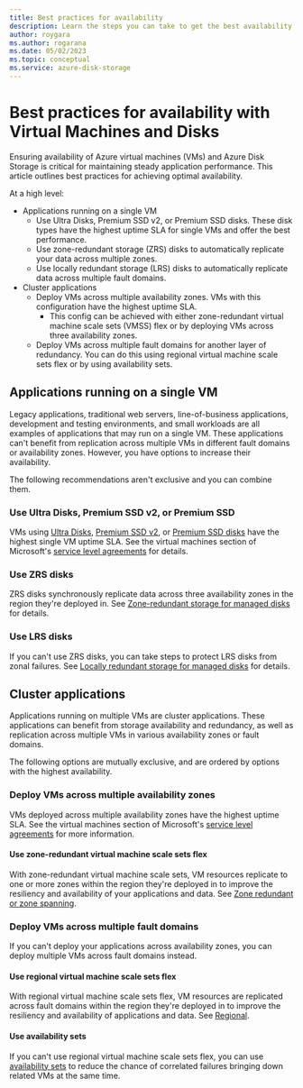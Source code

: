 ```yaml
---
title: Best practices for availability
description: Learn the steps you can take to get the best availability with your Azure virtual machines and managed disks
author: roygara
ms.author: rogarana
ms.date: 05/02/2023
ms.topic: conceptual
ms.service: azure-disk-storage
---
```


# Best practices for availability with Virtual Machines and Disks

Ensuring availability of Azure virtual machines (VMs) and Azure Disk Storage is critical for maintaining steady application performance. This article outlines best practices for achieving optimal availability.


At a high level:

- Applications running on a single VM
    - Use Ultra Disks, Premium SSD v2, or Premium SSD disks. These disk types have the highest uptime SLA for single VMs and offer the best performance.
    - Use zone-redundant storage (ZRS) disks to automatically replicate your data across multiple zones.
    - Use locally redundant storage (LRS) disks to automatically replicate data across multiple fault domains.
- Cluster applications
    - Deploy VMs across multiple availability zones. VMs with this configuration have the highest uptime SLA.
        - This config can be achieved with either zone-redundant virtual machine scale sets (VMSS) flex or by deploying VMs across three availability zones.
    - Deploy VMs across multiple fault domains for another layer of redundancy. You can do this using regional virtual machine scale sets flex or by using availability sets.

## Applications running on a single VM

Legacy applications, traditional web servers, line-of-business applications, development and testing environments, and small workloads are all examples of applications that may run on a single VM. These applications can't benefit from replication across multiple VMs in different fault domains or availability zones. However, you have options to increase their availability.

The following recommendations aren't exclusive and you can combine them.

### Use Ultra Disks, Premium SSD v2, or Premium SSD

VMs using [Ultra Disks](disks-types.md#ultra-disks), [Premium SSD v2](disks-types.md#premium-ssd-v2), or [Premium SSD disks](disks-types.md#premium-ssds) have the highest single VM uptime SLA. See the virtual machines section of Microsoft's [service level agreements](https://www.microsoft.com/licensing/docs/view/Service-Level-Agreements-SLA-for-Online-Services?lang=1) for details.

### Use ZRS disks

ZRS disks synchronously replicate data across three availability zones in the region they're deployed in. See [Zone-redundant storage for managed disks](disks-redundancy.md#zone-redundant-storage-for-managed-disks) for details.

### Use LRS disks

If you can't use ZRS disks, you can take steps to protect LRS disks from zonal failures. See [Locally redundant storage for managed disks](disks-redundancy.md#locally-redundant-storage-for-managed-disks) for details.

## Cluster applications

Applications running on multiple VMs are cluster applications. These applications can benefit from storage availability and redundancy, as well as replication across multiple VMs in various availability zones or fault domains.

The following options are mutually exclusive, and are ordered by options with the highest availability.

### Deploy VMs across multiple availability zones

VMs deployed across multiple availability zones have the highest uptime SLA. See the virtual machines section of Microsoft's [service level agreements](https://www.microsoft.com/licensing/docs/view/Service-Level-Agreements-SLA-for-Online-Services?lang=1) for more information.

#### Use zone-redundant virtual machine scale sets flex

With zone-redundant virtual machine scale sets, VM resources replicate to one or more zones within the region they're deployed in to improve the resiliency and availability of your applications and data. See [Zone redundant or zone spanning](../virtual-machine-scale-sets/virtual-machine-scale-sets-use-availability-zones.md#zone-redundant-or-zone-spanning).

### Deploy VMs across multiple fault domains

If you can't deploy your applications across availability zones, you can deploy multiple VMs across fault domains instead.

#### Use regional virtual machine scale sets flex

With regional virtual machine scale sets flex, VM resources are replicated across fault domains within the region they're deployed in to improve the resiliency and availability of applications and data. See [Regional](../virtual-machine-scale-sets/virtual-machine-scale-sets-use-availability-zones.md#regional).

#### Use availability sets

If you can't use regional virtual machine scale sets flex, you can use [availability sets](availability-set-overview.md) to reduce the chance of correlated failures bringing down related VMs at the same time.